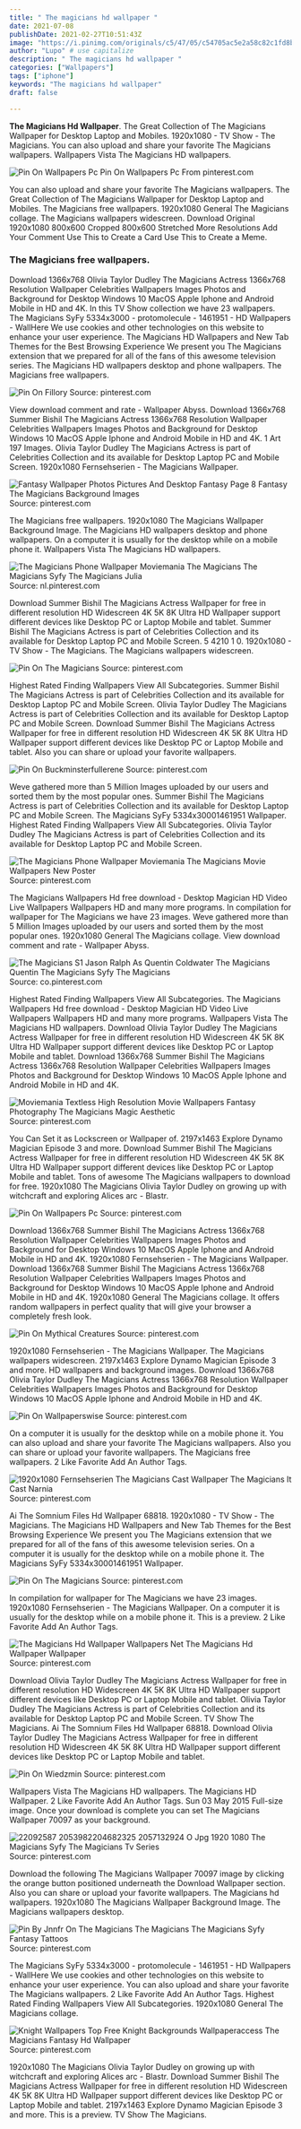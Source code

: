 ```yaml
---
title: " The magicians hd wallpaper "
date: 2021-07-08
publishDate: 2021-02-27T10:51:43Z
image: "https://i.pinimg.com/originals/c5/47/05/c54705ac5e2a58c82c1fd8b0d895f8b6.jpg"
author: "Lupo" # use capitalize
description: " The magicians hd wallpaper "
categories: ["Wallpapers"]
tags: ["iphone"]
keywords: "The magicians hd wallpaper"
draft: false

---
```



**The Magicians Hd Wallpaper**. The Great Collection of The Magicians Wallpaper for Desktop Laptop and Mobiles. 1920x1080 - TV Show - The Magicians. You can also upload and share your favorite The Magicians wallpapers. Wallpapers Vista The Magicians HD wallpapers.

![Pin On Wallpapers Pc](https://i.pinimg.com/originals/ec/18/ff/ec18ff3daac49cdeb3bf12ac82fe8cd7.jpg "Pin On Wallpapers Pc")
Pin On Wallpapers Pc From pinterest.com


You can also upload and share your favorite The Magicians wallpapers. The Great Collection of The Magicians Wallpaper for Desktop Laptop and Mobiles. The Magicians free wallpapers. 1920x1080 General The Magicians collage. The Magicians wallpapers widescreen. Download Original 1920x1080 800x600 Cropped 800x600 Stretched More Resolutions Add Your Comment Use This to Create a Card Use This to Create a Meme.

### The Magicians free wallpapers.

Download 1366x768 Olivia Taylor Dudley The Magicians Actress 1366x768 Resolution Wallpaper Celebrities Wallpapers Images Photos and Background for Desktop Windows 10 MacOS Apple Iphone and Android Mobile in HD and 4K. In this TV Show collection we have 23 wallpapers. The Magicians SyFy 5334x3000 - protomolecule - 1461951 - HD Wallpapers - WallHere We use cookies and other technologies on this website to enhance your user experience. The Magicians HD Wallpapers and New Tab Themes for the Best Browsing Experience We present you The Magicians extension that we prepared for all of the fans of this awesome television series. The Magicians HD wallpapers desktop and phone wallpapers. The Magicians free wallpapers.


![Pin On Fillory](https://i.pinimg.com/originals/29/51/bd/2951bd17e72bb64e5c8dd533dc39c068.jpg "Pin On Fillory")
Source: pinterest.com

View download comment and rate - Wallpaper Abyss. Download 1366x768 Summer Bishil The Magicians Actress 1366x768 Resolution Wallpaper Celebrities Wallpapers Images Photos and Background for Desktop Windows 10 MacOS Apple Iphone and Android Mobile in HD and 4K. 1 Art 197 Images. Olivia Taylor Dudley The Magicians Actress is part of Celebrities Collection and its available for Desktop Laptop PC and Mobile Screen. 1920x1080 Fernsehserien - The Magicians Wallpaper.

![Fantasy Wallpaper Photos Pictures And Desktop Fantasy Page 8 Fantasy The Magicians Background Images](https://i.pinimg.com/736x/ca/11/27/ca1127cc642cd7db1b99ba0ebcfb81be.jpg "Fantasy Wallpaper Photos Pictures And Desktop Fantasy Page 8 Fantasy The Magicians Background Images")
Source: pinterest.com

The Magicians free wallpapers. 1920x1080 The Magicians Wallpaper Background Image. The Magicians HD wallpapers desktop and phone wallpapers. On a computer it is usually for the desktop while on a mobile phone it. Wallpapers Vista The Magicians HD wallpapers.

![The Magicians Phone Wallpaper Moviemania The Magicians The Magicians Syfy The Magicians Julia](https://i.pinimg.com/originals/68/08/88/680888eed360d527a55ea10a94fe20af.jpg "The Magicians Phone Wallpaper Moviemania The Magicians The Magicians Syfy The Magicians Julia")
Source: nl.pinterest.com

Download Summer Bishil The Magicians Actress Wallpaper for free in different resolution HD Widescreen 4K 5K 8K Ultra HD Wallpaper support different devices like Desktop PC or Laptop Mobile and tablet. Summer Bishil The Magicians Actress is part of Celebrities Collection and its available for Desktop Laptop PC and Mobile Screen. 5 4210 1 0. 1920x1080 - TV Show - The Magicians. The Magicians wallpapers widescreen.

![Pin On The Magicians](https://i.pinimg.com/originals/bc/9e/4c/bc9e4c85ea5d55d1352c893340be5914.jpg "Pin On The Magicians")
Source: pinterest.com

Highest Rated Finding Wallpapers View All Subcategories. Summer Bishil The Magicians Actress is part of Celebrities Collection and its available for Desktop Laptop PC and Mobile Screen. Olivia Taylor Dudley The Magicians Actress is part of Celebrities Collection and its available for Desktop Laptop PC and Mobile Screen. Download Summer Bishil The Magicians Actress Wallpaper for free in different resolution HD Widescreen 4K 5K 8K Ultra HD Wallpaper support different devices like Desktop PC or Laptop Mobile and tablet. Also you can share or upload your favorite wallpapers.

![Pin On Buckminsterfullerene](https://i.pinimg.com/originals/26/c4/79/26c479bfb4560848f8d9eb87f54a7b63.jpg "Pin On Buckminsterfullerene")
Source: pinterest.com

Weve gathered more than 5 Million Images uploaded by our users and sorted them by the most popular ones. Summer Bishil The Magicians Actress is part of Celebrities Collection and its available for Desktop Laptop PC and Mobile Screen. The Magicians SyFy 5334x30001461951 Wallpaper. Highest Rated Finding Wallpapers View All Subcategories. Olivia Taylor Dudley The Magicians Actress is part of Celebrities Collection and its available for Desktop Laptop PC and Mobile Screen.

![The Magicians Phone Wallpaper Moviemania The Magicians Movie Wallpapers New Poster](https://i.pinimg.com/originals/18/17/fa/1817fa4c8a39f9862e3c17d1f0dd29d7.jpg "The Magicians Phone Wallpaper Moviemania The Magicians Movie Wallpapers New Poster")
Source: pinterest.com

The Magicians Wallpapers Hd free download - Desktop Magician HD Video Live Wallpapers Wallpapers HD and many more programs. In compilation for wallpaper for The Magicians we have 23 images. Weve gathered more than 5 Million Images uploaded by our users and sorted them by the most popular ones. 1920x1080 General The Magicians collage. View download comment and rate - Wallpaper Abyss.

![The Magicians S1 Jason Ralph As Quentin Coldwater The Magicians Quentin The Magicians Syfy The Magicians](https://i.pinimg.com/originals/a1/b0/d0/a1b0d0abf2cf12e1f2db3a4b45e4b70d.jpg "The Magicians S1 Jason Ralph As Quentin Coldwater The Magicians Quentin The Magicians Syfy The Magicians")
Source: co.pinterest.com

Highest Rated Finding Wallpapers View All Subcategories. The Magicians Wallpapers Hd free download - Desktop Magician HD Video Live Wallpapers Wallpapers HD and many more programs. Wallpapers Vista The Magicians HD wallpapers. Download Olivia Taylor Dudley The Magicians Actress Wallpaper for free in different resolution HD Widescreen 4K 5K 8K Ultra HD Wallpaper support different devices like Desktop PC or Laptop Mobile and tablet. Download 1366x768 Summer Bishil The Magicians Actress 1366x768 Resolution Wallpaper Celebrities Wallpapers Images Photos and Background for Desktop Windows 10 MacOS Apple Iphone and Android Mobile in HD and 4K.

![Moviemania Textless High Resolution Movie Wallpapers Fantasy Photography The Magicians Magic Aesthetic](https://i.pinimg.com/originals/d0/d5/b3/d0d5b329df384c84777cee90b727243c.jpg "Moviemania Textless High Resolution Movie Wallpapers Fantasy Photography The Magicians Magic Aesthetic")
Source: pinterest.com

You Can Set it as Lockscreen or Wallpaper of. 2197x1463 Explore Dynamo Magician Episode 3 and more. Download Summer Bishil The Magicians Actress Wallpaper for free in different resolution HD Widescreen 4K 5K 8K Ultra HD Wallpaper support different devices like Desktop PC or Laptop Mobile and tablet. Tons of awesome The Magicians wallpapers to download for free. 1920x1080 The Magicians Olivia Taylor Dudley on growing up with witchcraft and exploring Alices arc - Blastr.

![Pin On Wallpapers Pc](https://i.pinimg.com/originals/ec/18/ff/ec18ff3daac49cdeb3bf12ac82fe8cd7.jpg "Pin On Wallpapers Pc")
Source: pinterest.com

Download 1366x768 Summer Bishil The Magicians Actress 1366x768 Resolution Wallpaper Celebrities Wallpapers Images Photos and Background for Desktop Windows 10 MacOS Apple Iphone and Android Mobile in HD and 4K. 1920x1080 Fernsehserien - The Magicians Wallpaper. Download 1366x768 Summer Bishil The Magicians Actress 1366x768 Resolution Wallpaper Celebrities Wallpapers Images Photos and Background for Desktop Windows 10 MacOS Apple Iphone and Android Mobile in HD and 4K. 1920x1080 General The Magicians collage. It offers random wallpapers in perfect quality that will give your browser a completely fresh look.

![Pin On Mythical Creatures](https://i.pinimg.com/originals/e5/17/d0/e517d0f5211152fd5d4a88c8b9e52d12.jpg "Pin On Mythical Creatures")
Source: pinterest.com

1920x1080 Fernsehserien - The Magicians Wallpaper. The Magicians wallpapers widescreen. 2197x1463 Explore Dynamo Magician Episode 3 and more. HD wallpapers and background images. Download 1366x768 Olivia Taylor Dudley The Magicians Actress 1366x768 Resolution Wallpaper Celebrities Wallpapers Images Photos and Background for Desktop Windows 10 MacOS Apple Iphone and Android Mobile in HD and 4K.

![Pin On Wallpaperswise](https://i.pinimg.com/736x/29/59/33/2959339b960cfe042030aeb90ce4e631.jpg "Pin On Wallpaperswise")
Source: pinterest.com

On a computer it is usually for the desktop while on a mobile phone it. You can also upload and share your favorite The Magicians wallpapers. Also you can share or upload your favorite wallpapers. The Magicians free wallpapers. 2 Like Favorite Add An Author Tags.

![1920x1080 Fernsehserien The Magicians Cast Wallpaper The Magicians It Cast Narnia](https://i.pinimg.com/originals/b8/d1/86/b8d186d294a6037d27e8cec19e7be1ee.jpg "1920x1080 Fernsehserien The Magicians Cast Wallpaper The Magicians It Cast Narnia")
Source: pinterest.com

Ai The Somnium Files Hd Wallpaper 68818. 1920x1080 - TV Show - The Magicians. The Magicians HD Wallpapers and New Tab Themes for the Best Browsing Experience We present you The Magicians extension that we prepared for all of the fans of this awesome television series. On a computer it is usually for the desktop while on a mobile phone it. The Magicians SyFy 5334x30001461951 Wallpaper.

![Pin On The Magicians](https://i.pinimg.com/originals/66/2b/32/662b324dc585d4104c03f70156671c97.png "Pin On The Magicians")
Source: pinterest.com

In compilation for wallpaper for The Magicians we have 23 images. 1920x1080 Fernsehserien - The Magicians Wallpaper. On a computer it is usually for the desktop while on a mobile phone it. This is a preview. 2 Like Favorite Add An Author Tags.

![The Magicians Hd Wallpaper Wallpapers Net The Magicians Hd Wallpaper Wallpaper](https://i.pinimg.com/originals/a6/43/5b/a6435bd3936002d908b30a7e2c2bb5a8.jpg "The Magicians Hd Wallpaper Wallpapers Net The Magicians Hd Wallpaper Wallpaper")
Source: pinterest.com

Download Olivia Taylor Dudley The Magicians Actress Wallpaper for free in different resolution HD Widescreen 4K 5K 8K Ultra HD Wallpaper support different devices like Desktop PC or Laptop Mobile and tablet. Olivia Taylor Dudley The Magicians Actress is part of Celebrities Collection and its available for Desktop Laptop PC and Mobile Screen. TV Show The Magicians. Ai The Somnium Files Hd Wallpaper 68818. Download Olivia Taylor Dudley The Magicians Actress Wallpaper for free in different resolution HD Widescreen 4K 5K 8K Ultra HD Wallpaper support different devices like Desktop PC or Laptop Mobile and tablet.

![Pin On Wiedzmin](https://i.pinimg.com/originals/84/cd/2e/84cd2e983793273e8ecc7aa114fa9820.jpg "Pin On Wiedzmin")
Source: pinterest.com

Wallpapers Vista The Magicians HD wallpapers. The Magicians HD Wallpaper. 2 Like Favorite Add An Author Tags. Sun 03 May 2015 Full-size image. Once your download is complete you can set The Magicians Wallpaper 70097 as your background.

![22092587 2053982204682325 2057132924 O Jpg 1920 1080 The Magicians Syfy The Magicians Tv Series](https://i.pinimg.com/originals/bc/ca/c0/bccac0dbe67b2613e6546a76b965822a.jpg "22092587 2053982204682325 2057132924 O Jpg 1920 1080 The Magicians Syfy The Magicians Tv Series")
Source: pinterest.com

Download the following The Magicians Wallpaper 70097 image by clicking the orange button positioned underneath the Download Wallpaper section. Also you can share or upload your favorite wallpapers. The Magicians hd wallpapers. 1920x1080 The Magicians Wallpaper Background Image. The Magicians wallpapers desktop.

![Pin By Jnnfr On The Magicians The Magicians The Magicians Syfy Fantasy Tattoos](https://i.pinimg.com/564x/5a/51/73/5a5173e7e6a8d751b24253d7bb56f107.jpg "Pin By Jnnfr On The Magicians The Magicians The Magicians Syfy Fantasy Tattoos")
Source: pinterest.com

The Magicians SyFy 5334x3000 - protomolecule - 1461951 - HD Wallpapers - WallHere We use cookies and other technologies on this website to enhance your user experience. You can also upload and share your favorite The Magicians wallpapers. 2 Like Favorite Add An Author Tags. Highest Rated Finding Wallpapers View All Subcategories. 1920x1080 General The Magicians collage.

![Knight Wallpapers Top Free Knight Backgrounds Wallpaperaccess The Magicians Fantasy Hd Wallpaper](https://i.pinimg.com/originals/c5/47/05/c54705ac5e2a58c82c1fd8b0d895f8b6.jpg "Knight Wallpapers Top Free Knight Backgrounds Wallpaperaccess The Magicians Fantasy Hd Wallpaper")
Source: pinterest.com

1920x1080 The Magicians Olivia Taylor Dudley on growing up with witchcraft and exploring Alices arc - Blastr. Download Summer Bishil The Magicians Actress Wallpaper for free in different resolution HD Widescreen 4K 5K 8K Ultra HD Wallpaper support different devices like Desktop PC or Laptop Mobile and tablet. 2197x1463 Explore Dynamo Magician Episode 3 and more. This is a preview. TV Show The Magicians.

